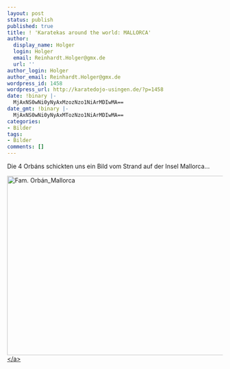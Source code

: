 ```yaml
---
layout: post
status: publish
published: true
title: ! 'Karatekas around the world: MALLORCA'
author:
  display_name: Holger
  login: Holger
  email: Reinhardt.Holger@gmx.de
  url: ''
author_login: Holger
author_email: Reinhardt.Holger@gmx.de
wordpress_id: 1458
wordpress_url: http://karatedojo-usingen.de/?p=1458
date: !binary |-
  MjAxNS0wNi0yNyAxMzozNzo1NiArMDIwMA==
date_gmt: !binary |-
  MjAxNS0wNi0yNyAxMTozNzo1NiArMDIwMA==
categories:
- Bilder
tags:
- Bilder
comments: []
---
```

<p>Die 4 Orb&aacute;ns schickten uns ein Bild vom Strand auf der Insel Mallorca...</p>
<p><a href="http:&#47;&#47;karatedojo-usingen.de&#47;2015&#47;06&#47;27&#47;karatekas-around-the-world-mallorca&#47;fam-orban_mallorca&#47;" rel="attachment wp-att-1459"><img class="aligncenter size-large wp-image-1459" src="http:&#47;&#47;karatedojo-usingen.de&#47;wp-content&#47;uploads&#47;2015&#47;06&#47;Fam.-Orb&aacute;n_Mallorca-1024x768.jpg" alt="Fam. Orb&aacute;n_Mallorca" width="560" height="420" &#47;><&#47;a></p>
